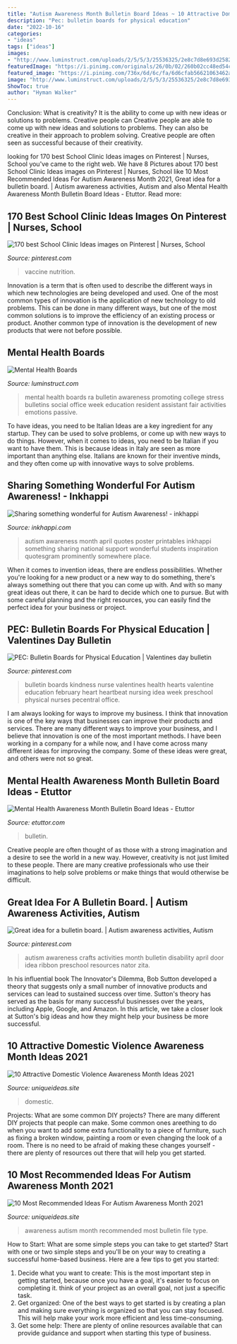```yaml
---
title: "Autism Awareness Month Bulletin Board Ideas ~ 10 Attractive Domestic Violence Awareness Month Ideas 2021"
description: "Pec: bulletin boards for physical education"
date: "2022-10-16"
categories:
- "ideas"
tags: ["ideas"]
images:
- "http://www.luminstruct.com/uploads/2/5/5/3/25536325/2e8c7d8e693d2582a48f6f23ec1977f6_2_orig.jpg"
featuredImage: "https://i.pinimg.com/originals/26/0b/02/260b02cc48ed54cb1eab5c718bb7a6f8.jpg"
featured_image: "https://i.pinimg.com/736x/6d/6c/fa/6d6cfab56621063462afa4558a85a060--autism-awareness-crafts-autism-crafts.jpg"
image: "http://www.luminstruct.com/uploads/2/5/5/3/25536325/2e8c7d8e693d2582a48f6f23ec1977f6_2_orig.jpg"
ShowToc: true
author: "Hyman Walker"
---
```



Conclusion: What is creativity? It is the ability to come up with new ideas or solutions to problems. Creative people can
Creative people are able to come up with new ideas and solutions to problems. They can also be creative in their approach to problem solving. Creative people are often seen as successful because of their creativity.

	

		
looking for 170 best School Clinic Ideas images on Pinterest | Nurses, School you've came to the right web. We have 8 Pictures about 170 best School Clinic Ideas images on Pinterest | Nurses, School like 10 Most Recommended Ideas For Autism Awareness Month 2021, Great idea for a bulletin board. | Autism awareness activities, Autism and also Mental Health Awareness Month Bulletin Board Ideas - Etuttor. Read more:
		
    
## 170 Best School Clinic Ideas Images On Pinterest | Nurses, School

<img loading=lazy src="https://i.pinimg.com/736x/9e/a1/c2/9ea1c2f4ed125bdd054421d9ae510c00.jpg" onerror="this.onerror=null;this.src='https://tse2.mm.bing.net/th?id=OIP.-C2z7ZBboG_RpicodMtQHAHaJ3&amp;pid=15.1';" alt="170 best School Clinic Ideas images on Pinterest | Nurses, School">

_Source: pinterest.com_

>vaccine nutrition. 

	

Innovation is a term that is often used to describe the different ways in which new technologies are being developed and used. One of the most common types of innovation is the application of new technology to old problems. This can be done in many different ways, but one of the most common solutions is to improve the efficiency of an existing process or product. Another common type of innovation is the development of new products that were not before possible.

    
## Mental Health Boards

<img loading=lazy src="http://www.luminstruct.com/uploads/2/5/5/3/25536325/2e8c7d8e693d2582a48f6f23ec1977f6_2_orig.jpg" onerror="this.onerror=null;this.src='https://tse2.mm.bing.net/th?id=OIP.RTlLoon9KYBCthrlxVHaagAAAA&amp;pid=15.1';" alt="Mental Health Boards">

_Source: luminstruct.com_

>mental health boards ra bulletin awareness promoting college stress bulletins social office week education resident assistant fair activities emotions passive. 

	

To have ideas, you need to be Italian
Ideas are a key ingredient for any startup. They can be used to solve problems, or come up with new ways to do things. However, when it comes to ideas, you need to be Italian if you want to have them. This is because ideas in Italy are seen as more important than anything else. Italians are known for their inventive minds, and they often come up with innovative ways to solve problems.

    
## Sharing Something Wonderful For Autism Awareness! - Inkhappi

<img loading=lazy src="https://inkhappi.com/wp-content/uploads/2013/04/autism-awareness3.jpg" onerror="this.onerror=null;this.src='https://tse3.mm.bing.net/th?id=OIP._v8H-emIqcfpNUTT8SkXaQHaJl&amp;pid=15.1';" alt="Sharing something wonderful for Autism Awareness! - inkhappi">

_Source: inkhappi.com_

>autism awareness month april quotes poster printables inkhappi something sharing national support wonderful students inspiration quotesgram prominently somewhere place. 

	

When it comes to invention ideas, there are endless possibilities. Whether you're looking for a new product or a new way to do something, there's always something out there that you can come up with. And with so many great ideas out there, it can be hard to decide which one to pursue. But with some careful planning and the right resources, you can easily find the perfect idea for your business or project.

    
## PEC: Bulletin Boards For Physical Education | Valentines Day Bulletin

<img loading=lazy src="https://i.pinimg.com/736x/c5/82/14/c58214ab0a482a2656122b4f187c995f--nurse-bulletin-board-health-bulletin-boards.jpg" onerror="this.onerror=null;this.src='https://tse3.mm.bing.net/th?id=OIP.P0hBhGk4RG0KojsQLA7__gHaEL&amp;pid=15.1';" alt="PEC: Bulletin Boards for Physical Education | Valentines day bulletin">

_Source: pinterest.com_

>bulletin boards kindness nurse valentines health hearts valentine education february heart heartbeat nursing idea week preschool physical nurses pecentral office. 

	

I am always looking for ways to improve my business. I think that innovation is one of the key ways that businesses can improve their products and services. There are many different ways to improve your business, and I believe that innovation is one of the most important methods. I have been working in a company for a while now, and I have come across many different ideas for improving the company. Some of these ideas were great, and others were not so great.

    
## Mental Health Awareness Month Bulletin Board Ideas - Etuttor

<img loading=lazy src="https://i.pinimg.com/originals/26/0b/02/260b02cc48ed54cb1eab5c718bb7a6f8.jpg" onerror="this.onerror=null;this.src='https://tse1.mm.bing.net/th?id=OIP.51xYoXHKMNNIjv77XysxEwHaFj&amp;pid=15.1';" alt="Mental Health Awareness Month Bulletin Board Ideas - Etuttor">

_Source: etuttor.com_

>bulletin. 

	

Creative people are often thought of as those with a strong imagination and a desire to see the world in a new way. However, creativity is not just limited to these people. There are many creative professionals who use their imaginations to help solve problems or make things that would otherwise be difficult.

    
## Great Idea For A Bulletin Board. | Autism Awareness Activities, Autism

<img loading=lazy src="https://i.pinimg.com/736x/6d/6c/fa/6d6cfab56621063462afa4558a85a060--autism-awareness-crafts-autism-crafts.jpg" onerror="this.onerror=null;this.src='https://tse1.mm.bing.net/th?id=OIP.ikAWEnxv2HseJEl3VIFWlAHaJ4&amp;pid=15.1';" alt="Great idea for a bulletin board. | Autism awareness activities, Autism">

_Source: pinterest.com_

>autism awareness crafts activities month bulletin disability april door idea ribbon preschool resources nator zita. 

	

In his influential book The Innovator's Dilemma, Bob Sutton developed a theory that suggests only a small number of innovative products and services can lead to sustained success over time. Sutton's theory has served as the basis for many successful businesses over the years, including Apple, Google, and Amazon. In this article, we take a closer look at Sutton's big ideas and how they might help your business be more successful.

    
## 10 Attractive Domestic Violence Awareness Month Ideas 2021

<img loading=lazy src="https://www.uniqueideas.site/wp-content/uploads/in-support-of-domestic-violence-awareness-month-facebook-cover.png" onerror="this.onerror=null;this.src='https://tse3.mm.bing.net/th?id=OIP.DECnChwSnstskVddQUcsXQHaCw&amp;pid=15.1';" alt="10 Attractive Domestic Violence Awareness Month Ideas 2021">

_Source: uniqueideas.site_

>domestic. 

	

Projects: What are some common DIY projects?
There are many different DIY projects that people can make. Some common ones areething to do when you want to add some extra functionality to a piece of furniture, such as fixing a broken window, painting a room or even changing the look of a room. There is no need to be afraid of making these changes yourself - there are plenty of resources out there that will help you get started.

    
## 10 Most Recommended Ideas For Autism Awareness Month 2021

<img loading=lazy src="https://www.uniqueideas.site/wp-content/uploads/local-ws-fcs-elementary-teachers-celebrate-autism-awareness-month.jpg" onerror="this.onerror=null;this.src='https://tse1.mm.bing.net/th?id=OIP.pLIieyBViMr0BOMEVlf-zAHaE8&amp;pid=15.1';" alt="10 Most Recommended Ideas For Autism Awareness Month 2021">

_Source: uniqueideas.site_

>awareness autism month recommended most bulletin file type. 

	

How to Start: What are some simple steps you can take to get started?
Start with one or two simple steps and you'll be on your way to creating a successful home-based business. Here are a few tips to get you started: 
1. Decide what you want to create: This is the most important step in getting started, because once you have a goal, it's easier to focus on completing it. think of your project as an overall goal, not just a specific task. 
2. Get organized: One of the best ways to get started is by creating a plan and making sure everything is organized so that you can stay focused. This will help make your work more efficient and less time-consuming. 
3. Get some help: There are plenty of online resources available that can provide guidance and support when starting this type of business.

